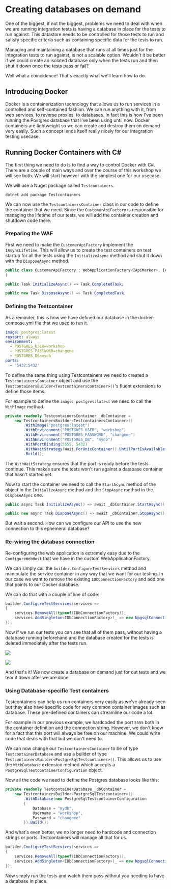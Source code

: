 ﻿---
description: Using Docker to create databases when we need them
---

# Creating databases on demand

One of the biggest, if not the biggest, problems we need to deal with when we are running integration tests is having a database in place for the tests to run against.
This datastore needs to be controlled for those tests to run and satisfy specific criteria such as containing specific data for the tests to run.

Managing and maintaining a database that runs at all times just for the integration tests to run against, is not a scalable option.
Wouldn't it be better if we could create an isolated database only when the tests run and then shut it down once the tests pass or fail?

Well what a coincidence! That's exactly what we'll learn how to do.

## Introducing Docker

Docker is a containerization technology that allows us to run services in a controlled and self-contained fashion.
We can run anything with it, from web services, to reverse proxies, to databases. In fact this is how I've been running the Postgres database that I've been using until now.
Docker containers are lightweight so we can create and destroy them on demand very easily. 
Such a concept lends itself really nicely for our integration testing usecase.

## Running Docker Containers with C#

The first thing we need to do is to find a way to control Docker with C#. 
There are a couple of main ways and over the course of this workshop we will see both. We will start however with the simplest one for our usecase.

We will use a Nuget package called `Testcontainers`.

```commandline
dotnet add package Testcontainers
```

We can now use the `TestcontainersContainer` class in our code to define the container that we need.
Since the `CustomerApiFactory` is responsible for managing the lifetime of our tests, we will add the container creation and shutdown code there.

### Preparing the WAF

First we need to make the `CustomerApiFactory` implement the `IAsyncLifetime`. 
This will allow us to create the test containers on test startup for all the tests using the `InitializeAsync` method and shut it down with the `DisposeAsync` method.

```csharp title="CustomerApiFactory.cs"
public class CustomerApiFactory : WebApplicationFactory<IApiMarker>, IAsyncLifetime
{
```

```csharp title="CustomerApiFactory.cs"
public Task InitializeAsync() => Task.CompletedTask;

public new Task DisposeAsync() => Task.CompletedTask;
```

### Defining the Testcontainer

As a reminder, this is how we have defined our database in the docker-compose.yml file that we used to run it.

```yaml
image: postgres:latest
restart: always
environment:
  - POSTGRES_USER=workshop
  - POSTGRES_PASSWORD=changeme
  - POSTGRES_DB=mydb
ports:
  - '5432:5432'
```

To define the same thing using Testcontainers we need to created a `TestcontainersContainer` object and use the `TestcontainersBuilder<TestcontainersContainer>()`'s fluent extensions to define those items.

For example to define the `image: postgres:latest` we need to call the `WithImage` method.

```csharp
private readonly TestcontainersContainer _dbContainer =
    new TestcontainersBuilder<TestcontainersContainer>()
        .WithImage("postgres:latest")
        .WithEnvironment("POSTGRES_USER", "workshop")
        .WithEnvironment("POSTGRES_PASSWORD", "changeme")
        .WithEnvironment("POSTGRES_DB", "mydb")
        .WithPortBinding(5555, 5432)
        .WithWaitStrategy(Wait.ForUnixContainer().UntilPortIsAvailable(5432))
        .Build();
```

The `WithWaitStrategy` ensures that the port is ready before the tests continue. This makes sure the tests won't run against a database container that hasn't started yet.

Now to start the container we need to call the `StartAsync` method of the object in the `InitializeAsync` method and the `StopAsync` method in the `DisposeAsync` one. 

```csharp
public async Task InitializeAsync() => await _dbContainer.StartAsync();

public new async Task DisposeAsync() => await _dbContainer.StopAsync();
```

But wait a second. How can we configure our API to use the new connection to this ephemeral database?

### Re-wiring the database connection

Re-configuring the web application is extremely easy due to the `ConfigureWebHost` that we have in the custom WebApplicationFactory.

We can simply call the `builder.ConfigureTestServices` method and manipulate the service container in any way that we want for our testing.
In our case we want to remove the existing `IDbConnectionFactory` and add one that points to our Docker database.

We can do that with a couple of line of code:

```csharp
builder.ConfigureTestServices(services =>
{
    services.RemoveAll(typeof(IDbConnectionFactory));
    services.AddSingleton<IDbConnectionFactory>(_ => new NpgsqlConnectionFactory("Server=localhost;Port=5555;Database=mydb;User ID=workshop;Password=changeme;"));
});
```

Now if we run our tests you can see that all of them pass, without having a database running beforehand and the database created for the tests is deleted immediately after the tests run.

![](/img/integration/tests-pass.png)

![](/img/integration/test-specific-db.png)

And that's it! We now create a database on demand just for out tests and we tear it down after we are done.

### Using Database-specific Test containers

Testcontainers can help us run containers very easily as we've already seen but they also have specific code for very common container images such as database.
These pre-defined containers can streamline our code a lot.

For example in our previous example, we hardcoded the port `5555` both in the container definition and the connection string.
However, we don't know for a fact that this port will always be free on our machine. We could write code that deals with that but we don't need to.

We can now change our `TestcontainersContainer` to be of type `TestcontainerDatabase` and use a builder of type `TestcontainersBuilder<PostgreSqlTestcontainer>()`.
This allows us to use the `WithDatabase` extension method which accepts a `PostgreSqlTestcontainerConfiguration` object.

Now all the code we need to define the Postgres database looks like this:

```csharp
private readonly TestcontainerDatabase _dbContainer =
    new TestcontainersBuilder<PostgreSqlTestcontainer>()
        .WithDatabase(new PostgreSqlTestcontainerConfiguration
        {
            Database = "mydb",
            Username = "workshop",
            Password = "changeme"
        }).Build();
```

And what's even better, we no longer need to hardcode and connection strings or ports. Testcontainers will manage all that for us.

```csharp
builder.ConfigureTestServices(services =>
{
    services.RemoveAll(typeof(IDbConnectionFactory));
    services.AddSingleton<IDbConnectionFactory>(_ => new NpgsqlConnectionFactory(_dbContainer.ConnectionString));
});
```

Now simply run the tests and watch them pass without you needing to have a database in place.
